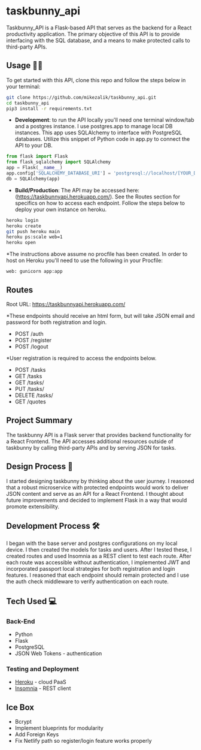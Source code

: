 # taskbunny_api

Taskbunny_API is a Flask-based API that serves as the backend for a React productivity application. The primary objective of this API is to provide interfacing with the SQL database, and a means to make protected calls to third-party APIs.

## Usage 👩‍💻

To get started with this API, clone this repo and follow the steps below in your terminal:

```bash
git clone https://github.com/mikezalik/taskbunny_api.git
cd taskbunny_api
pip3 install -r requirements.txt
```

- **Development**: to run the API locally you'll need one terminal window/tab and a postgres instance. I use postgres.app to manage local DB instances. This app uses SQLAlchemy to interface with PostgreSQL databases. Utilize this snippet of Python code in app.py to connect the API to your DB.

```python
from flask import Flask
from flask_sqlalchemy import SQLAlchemy
app = Flask(__name__)
app.config['SQLALCHEMY_DATABASE_URI'] = 'postgresql://localhost/[YOUR_DATABASE_NAME]'
db = SQLAlchemy(app)
```

- **Build/Production**: The API may be accessed here: (https://taskbunnyapi.herokuapp.com/). See the Routes section for specifics on how to access each endpoint. Follow the steps below to deploy your own instance on heroku.

```bash
heroku login
heroku create
git push heroku main
heroku ps:scale web=1
heroku open
```

\*The instructions above assume no procfile has been created. In order to host on Heroku you'll need to use the following in your Procfile:

```procfile
web: gunicorn app:app
```

## Routes

Root URL: https://taskbunnyapi.herokuapp.com/

\*These endpoints should receive an html form, but will take JSON email and password for both registration and login.

- POST /auth
- POST /register
- POST /logout

\*User registration is required to access the endpoints below.

- POST /tasks
- GET /tasks
- GET /tasks/<id>
- PUT /tasks/<id>
- DELETE /tasks/<id>
- GET /quotes

## Project Summary

The taskbunny API is a Flask server that provides backend functionality for a React Frontend. The API accesses additional resources outside of taskbunny by calling third-party APIs and by serving JSON for tasks.

## Design Process 📐

I started designing taskbunny by thinking about the user journey. I reasoned that a robust microservice with protected endpoints would work to deliver JSON content and serve as an API for a React Frontend. I thought about future improvements and decided to implement Flask in a way that would promote extensibility.

## Development Process 🛠

I began with the base server and postgres configurations on my local device. I then created the models for tasks and users. After I tested these, I created routes and used Insomnia as a REST client to test each route. After each route was accessible without authentication, I implemented JWT and incorporated passport local strategies for both registration and login features. I reasoned that each endpoint should remain protected and I use the auth check middleware to verify authentication on each route.

## Tech Used 💻

### Back-End

- Python
- Flask
- PostgreSQL
- JSON Web Tokens - authentication

### Testing and Deployment

- [Heroku](https://www.heroku.com/) - cloud PaaS
- [Insomnia](https://insomnia.rest/) - REST client

## Ice Box

- Bcrypt
- Implement blueprints for modularity
- Add Foreign Keys
- Fix Netlify path so register/login feature works properly
